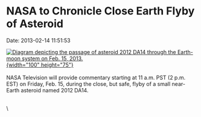 NASA to Chronicle Close Earth Flyby of Asteroid
===============================================

Date: 2013-02-14 11:51:53

[![Diagram depicting the passage of asteroid 2012 DA14 through the
Earth-moon system on Feb. 15,
2013.](http://www.jpl.nasa.gov/images/asteroid/20130201/asteroid20130201-th.jpg){width="100"
height="75"}](http://www.jpl.nasa.gov/news/news.cfm?release=2013-059&rn=news.xml&rst=3693)\
\
NASA Television will provide commentary starting at 11 a.m. PST (2 p.m.
EST) on Friday, Feb. 15, during the close, but safe, flyby of a small
near-Earth asteroid named 2012 DA14.

\
\
